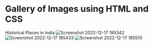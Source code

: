 # Gallery of Images using HTML and CSS
Historical Places in India
![Screenshot 2022-12-17 185342](https://user-images.githubusercontent.com/113625639/208244131-934f2bb5-10fb-4785-a675-d564890a4ab4.png)
![Screenshot 2022-12-17 185433](https://user-images.githubusercontent.com/113625639/208244133-74238587-00d6-474e-a400-654a29e9f9c4.png)
![Screenshot 2022-12-17 185510](https://user-images.githubusercontent.com/113625639/208244135-9fd0a3aa-aed1-481f-a589-c402105198e4.png)

